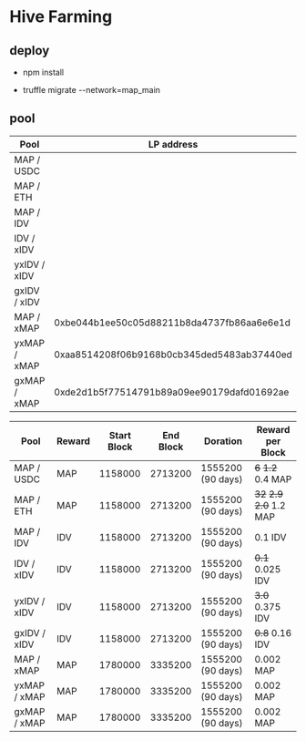 # Hive Farming 

## deploy
* npm install 

* truffle migrate --network=map_main

## pool

| Pool | LP address | Pool address |
| ------ | ------ | ------ |
| MAP / USDC | | 0x39985A5ba47C5e89F4f6220a00e3b11B7Ba5AAf8 |
| MAP / ETH  | | 0xA618A3fE7171e36F899D799A50b3556dc231552E |
| MAP / IDV | | 0x91207D15F83d9CCa73246508c13b56E542cE9331 |
| IDV / xIDV | | 0xFF5c9DAE24604C2B11DC819ea7a9411bcAe28Db1 |
| yxIDV / xIDV | | 0xCB0428dfB780d0f89D33C385Fd60aC78752Ebd8c |
| gxIDV / xIDV | | 0xcbeC75263A3a20E7DCc92596D148434DfEBCe0A9 | 
| MAP / xMAP | 0xbe044b1ee50c05d88211b8da4737fb86aa6e6e1d | 0x1e2aa124385016f9bd3ed87d21d907fac21fe707 |
| yxMAP / xMAP | 0xaa8514208f06b9168b0cb345ded5483ab37440ed | 0x4a27973cdbaf56a7838865d3970a9f8d3086323e |
| gxMAP / xMAP | 0xde2d1b5f77514791b89a09ee90179dafd01692ae | 0xe63af737369ed178857e9699eba99047978394fb |


| Pool | Reward | Start Block | End Block | Doration | Reward per Block |
| ------ | ------ | ------ | ------ | ------ | ------ |
| MAP / USDC | MAP | 1158000 | 2713200 | 1555200 (90 days) | ~~6~~ ~~1.2~~ 0.4 MAP |
| MAP / ETH  | MAP | 1158000 | 2713200 | 1555200 (90 days) | ~~32~~ ~~2.9~~ ~~2.0~~ 1.2 MAP |
| MAP / IDV | IDV | 1158000 | 2713200 | 1555200 (90 days) | 0.1 IDV |
| IDV / xIDV | IDV | 1158000 | 2713200 | 1555200 (90 days) | ~~0.1~~ 0.025 IDV |
| yxIDV / xIDV | IDV | 1158000 | 2713200 | 1555200 (90 days) | ~~3.0~~ 0.375 IDV |
| gxIDV / xIDV | IDV | 1158000 | 2713200 | 1555200 (90 days) | ~~0.8~~ 0.16 IDV |
| MAP / xMAP | MAP | 1780000 | 3335200 | 1555200 (90 days) | 0.002 MAP |
| yxMAP / xMAP | MAP | 1780000 | 3335200 | 1555200 (90 days) | 0.002 MAP |
| gxMAP / xMAP | MAP | 1780000 | 3335200 | 1555200 (90 days) | 0.002 MAP |
